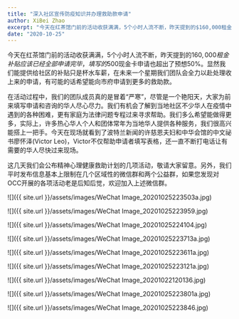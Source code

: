 ```yaml
---
title: "深入社区宣传防疫知识并办理救助款申请"
author: XiBei Zhao
excerpt: "今天在红茶馆门前的活动收获满满，5个小时人流不断，昨天提到的$160,000租金补贴应该已经全部申请完毕，填写的$500现金卡申请也超出了预想50%。显然我们能提供给社区的补贴只是杯水车薪，在未来一个星期我们团队会全力以赴处理收上来的申请，有可能的话希望能向市府申请到更多的救助款。在活动过程中，我们有机会了解到当地社区不少华人在疫情中遇到的各种困难。我们多么希望能做得更多，实际上，许多热心华人个人和团体常年为当地华人提供各种服务，我们很高兴能搭上一把手。"
date: "2020-10-25"
---
```


今天在红茶馆门前的活动收获满满，5个小时人流不断，昨天提到的$160,000租金补贴应该已经全部申请完毕，填写的$500现金卡申请也超出了预想50%。显然我们能提供给社区的补贴只是杯水车薪，在未来一个星期我们团队会全力以赴处理收上来的申请，有可能的话希望能向市府申请到更多的救助款。

在活动过程中，我们的团队成员真的是冒着“严寒”，尽管是一个艳阳天，大家为前来填写申请和咨询的华人尽心尽力。我们有机会了解到当地社区不少华人在疫情中遇到的各种困难，更有家庭为法律问题专程过来寻求帮助。我们多么希望能做得更多，实际上，许多热心华人个人和团体常年为当地华人提供各种服务，我们很高兴能搭上一把手。今天在现场就看到了波特兰新闻的许慈恩夫妇和中华会馆的中文祕书廖怀泽(Victor Leo)，Victor不仅帮助申请者填写表格，还一直不断打电话让有需要的华人尽快过来现场。

这几天我们会公布精神心理健康救助计划的几项活动，敬请大家留意。另外，我们平时发布信息基本上限制在几个区域性的微信群和两个公益群，如果您发现对OCC开展的各项活动老是后知后觉，欢迎加入上述微信群。


![]({{ site.url }}/assets/images/WeChat Image_20201025223503a.jpg)

![]({{ site.url }}/assets/images/WeChat Image_20201025223959.jpg)

![]({{ site.url }}/assets/images/WeChat Image_20201025224104.jpg)

![]({{ site.url }}/assets/images/WeChat Image_20201025223713a.jpg)

![]({{ site.url }}/assets/images/WeChat Image_20201025223611a.jpg)

![]({{ site.url }}/assets/images/WeChat Image_20201025223121a.jpg)

![]({{ site.url }}/assets/images/WeChat Image_20201022120136.jpg)

![]({{ site.url }}/assets/images/WeChat Image_20201025223801a.jpg)

![]({{ site.url }}/assets/images/WeChat Image_20201025223846.jpg)
